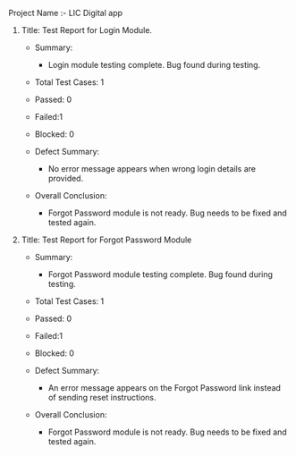 Project Name :- LIC Digital app 

1. Title: Test Report for Login Module.

   -  Summary:
      - Login module testing complete. Bug found during testing.

   - Total Test Cases: 1
   - Passed: 0
   - Failed:1
   - Blocked: 0

   -  Defect Summary:
      - No error message appears when wrong login details are provided.

   - Overall Conclusion:
      - Forgot Password module is not ready. Bug needs to be fixed and tested again.














2. Title: Test Report for Forgot Password Module 

   - Summary:
      - Forgot Password module testing complete. Bug found during testing.

   - Total Test Cases: 1
   - Passed: 0
   - Failed:1
   - Blocked: 0

   - Defect Summary:
      - An error message appears on the Forgot Password link instead of sending reset instructions.

   - Overall Conclusion:
      - Forgot Password module is not ready. Bug needs to be fixed and tested again.


